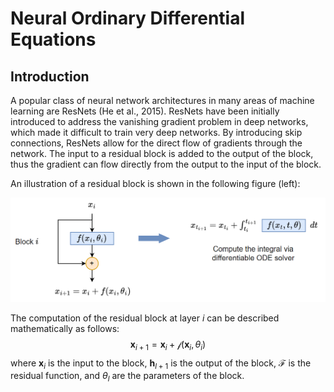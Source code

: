 # Neural Ordinary Differential Equations    

## Introduction

A popular class of neural network architectures in many areas of machine learning are ResNets (He et al., 2015). 
ResNets have been initially introduced to address the vanishing gradient problem in deep networks, which made it difficult to train very deep networks. 
By introducing skip connections, ResNets allow for the direct flow of gradients through the network.
The input to a residual block is added to the output of the block, thus the gradient can flow directly from the output to the input of the block.

An illustration of a residual block is shown in the following figure (left):

![ResidualBlock](resources/resnet_to_neural_ode.png)

The computation of the residual block at layer $i$ can be described mathematically as follows:
$$ \mathbf{x}_{i+1} = \mathbf{x}_i + \mathcal{f}(\mathbf{x}_i, \theta_i)$$
where $\mathbf{x}_i$ is the input to the block, $\mathbf{h}_{l+1}$ is the output of the block, $\mathcal{F}$ is the residual function, and $\theta_l$ are the parameters of the block.